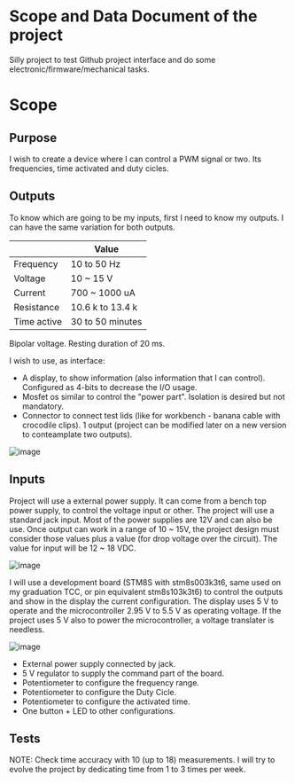 # Scope and Data Document of the project

Silly project to test Github project interface and do some electronic/firmware/mechanical tasks.

# Scope 

## Purpose 

I wish to create a device where I can control a PWM signal or two. Its frequencies, time activated and duty cicles. 

## Outputs

To know which are going to be my inputs, first I need to know my outputs. I can have the same variation for both outputs.

|   | Value |
| ------------- | ------------- |
| Frequency  | 10 to 50 Hz |
| Voltage  | 10 ~ 15 V  |
| Current  | 700 ~ 1000 uA  |
| Resistance | 10.6 k to 13.4 k |
| Time active | 30 to 50 minutes |

Bipolar voltage. Resting duration of 20 ms.

I wish to use, as interface: 

* A display, to show information (also information that I can control). Configured as 4-bits to decrease the I/O usage.
* Mosfet os similar to control the "power part". Isolation is desired but not mandatory.
* Connector to connect test lids (like for workbench - banana cable with crocodile clips). 1 output (project can be modified later on a new version to conteamplate two outputs).

![image](https://github.com/Rafaelatff/Square-Function-Generator/assets/58916022/565230f9-8d15-4f00-bda6-f4bbbecec3e8)

## Inputs

Project will use a external power supply. It can come from a bench top power supply, to control the voltage input or other. The project will use a standard jack input. Most of the power supplies are 12V and can also be use. Once output can work in a range of 10 ~ 15V, the project design must consider those values plus a value (for drop voltage over the circuit).  The value for input will be 12 ~ 18 VDC.

![image](https://github.com/Rafaelatff/Square-Function-Generator/assets/58916022/211b91cc-0fc7-4ab3-9877-21e3882b3ee1)

I will use a development board (STM8S with stm8s003k3t6, same used on my graduation TCC, or pin equivalent stm8s103k3t6) to control the outputs and show in the display the current configuration. The display uses 5 V to operate and the microcontroller 2.95 V to 5.5 V as operating voltage. If the project uses 5 V also to power the microcontroller, a voltage translater is needless. 

![image](https://github.com/Rafaelatff/Square-Function-Generator/assets/58916022/dbe92845-1bc7-47ee-9cb0-daf64e1935f4)

* External power supply connected by jack.
* 5 V regulator to supply the command part of the board.
* Potentiometer to configure the frequency range.
* Potentiometer to configure the Duty Cicle.
* Potentiometer to configure the activated time.
* One button + LED to other configurations.

## Tests

NOTE: Check time accuracy with 10 (up to 18) measurements. I will try to evolve the project by dedicating time from 1 to 3 times per week.
